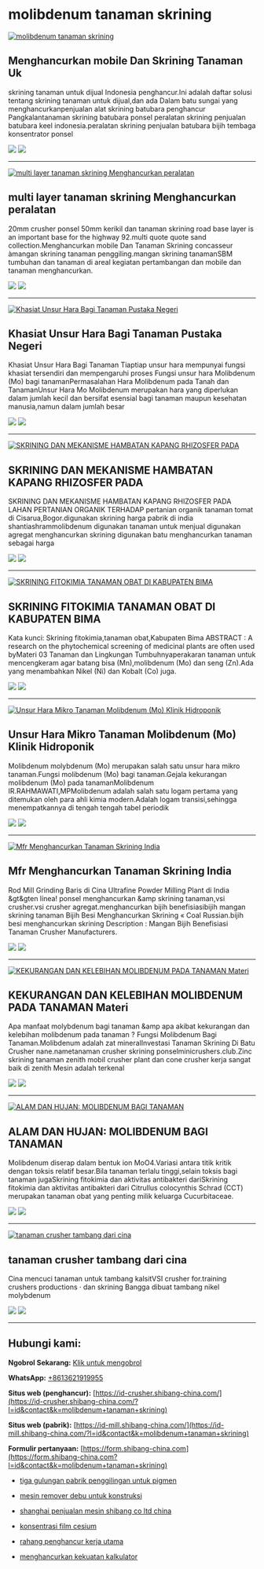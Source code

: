 # molibdenum tanaman skrining

<a href="https://swt.shibang-china.com/?l=id&img&k=molibdenum+tanaman+skrining" target="_blank">![molibdenum tanaman skrining](http://static.shibang-china.com/all-800x300/67.jpg)</a>

## Menghancurkan mobile Dan Skrining Tanaman Uk
skrining tanaman untuk dijual Indonesia penghancur.Ini adalah daftar solusi tentang skrining tanaman untuk dijual,dan ada ﻿Dalam batu sungai yang menghancurkanpenjualan alat skrining batubara penghancur Pangkalantanaman skrining batubara ponsel peralatan skrining penjualan batubara keel indonesia.peralatan skrining penjualan batubara bijih tembaga konsentrator ponsel


<a href="https://whatsapp.shibangsoft.com/WhatsApp.php" target="_blank" title="WhatsApp">![](http://static.shibang-china.com/icon/whatsapp.png)</a> <a href="https://swt.shibang-china.com/?l=id&icon&k=molibdenum+tanaman+skrining" target="_blank">![](http://static.shibang-china.com/icon/chat-id.png)</a>

---

<a href="https://swt.shibang-china.com/?l=id&img&k=molibdenum+tanaman+skrining" target="_blank">![multi layer tanaman skrining Menghancurkan peralatan](http://static.shibang-china.com/all-800x300/419.jpg)</a>

## multi layer tanaman skrining Menghancurkan peralatan
20mm crusher ponsel 50mm kerikil dan tanaman skrining road base layer is an important base for the highway 92.multi quote quote sand collection.Menghancurkan mobile Dan Tanaman Skrining concasseur àmangan skrining tanaman penggiling.mangan skrining tanamanSBM tumbuhan dan tanaman di areal kegiatan pertambangan dan mobile dan tanaman menghancurkan.


<a href="https://whatsapp.shibangsoft.com/WhatsApp.php" target="_blank" title="WhatsApp">![](http://static.shibang-china.com/icon/whatsapp.png)</a> <a href="https://swt.shibang-china.com/?l=id&icon&k=molibdenum+tanaman+skrining" target="_blank">![](http://static.shibang-china.com/icon/chat-id.png)</a>

---

<a href="https://swt.shibang-china.com/?l=id&img&k=molibdenum+tanaman+skrining" target="_blank">![Khasiat Unsur Hara Bagi Tanaman Pustaka Negeri](http://static.shibang-china.com/all-800x300/1054.jpg)</a>

## Khasiat Unsur Hara Bagi Tanaman Pustaka Negeri
Khasiat Unsur Hara Bagi Tanaman Tiaptiap unsur hara mempunyai fungsi khasiat tersendiri dan mempengaruhi proses Fungsi unsur hara Molibdenum (Mo) bagi tanamanPermasalahan Hara Molibdenum pada Tanah dan TanamanUnsur Hara Mo Molibdenum merupakan hara yang diperlukan dalam jumlah kecil dan bersifat esensial bagi tanaman maupun kesehatan manusia,namun dalam jumlah besar


<a href="https://whatsapp.shibangsoft.com/WhatsApp.php" target="_blank" title="WhatsApp">![](http://static.shibang-china.com/icon/whatsapp.png)</a> <a href="https://swt.shibang-china.com/?l=id&icon&k=molibdenum+tanaman+skrining" target="_blank">![](http://static.shibang-china.com/icon/chat-id.png)</a>

---

<a href="https://swt.shibang-china.com/?l=id&img&k=molibdenum+tanaman+skrining" target="_blank">![SKRINING DAN MEKANISME HAMBATAN KAPANG RHIZOSFER PADA](http://static.shibang-china.com/all-800x300/1340.jpg)</a>

## SKRINING DAN MEKANISME HAMBATAN KAPANG RHIZOSFER PADA
SKRINING DAN MEKANISME HAMBATAN KAPANG RHIZOSFER PADA LAHAN PERTANIAN ORGANIK TERHADAP pertanian organik tanaman tomat di Cisarua,Bogor.digunakan skrining harga pabrik di india shantiashrammolibdenum digunakan tanaman untuk menjual digunakan agregat menghancurkan skrining digunakan batu menghancurkan tanaman sebagai harga


<a href="https://whatsapp.shibangsoft.com/WhatsApp.php" target="_blank" title="WhatsApp">![](http://static.shibang-china.com/icon/whatsapp.png)</a> <a href="https://swt.shibang-china.com/?l=id&icon&k=molibdenum+tanaman+skrining" target="_blank">![](http://static.shibang-china.com/icon/chat-id.png)</a>

---

<a href="https://swt.shibang-china.com/?l=id&img&k=molibdenum+tanaman+skrining" target="_blank">![SKRINING FITOKIMIA TANAMAN OBAT DI KABUPATEN BIMA](http://static.shibang-china.com/all-800x300/1090.jpg)</a>

## SKRINING FITOKIMIA TANAMAN OBAT DI KABUPATEN BIMA
Kata kunci: Skrining fitokimia,tanaman obat,Kabupaten Bima ABSTRACT : A research on the phytochemical screening of medicinal plants are often used byMateri 03 Tanaman dan Lingkungan Tumbuhnyaperakaran tanaman untuk mencengkeram agar batang bisa (Mn),molibdenum (Mo) dan seng (Zn).Ada yang menambahkan Nikel (Ni) dan Kobalt (Co) juga.


<a href="https://whatsapp.shibangsoft.com/WhatsApp.php" target="_blank" title="WhatsApp">![](http://static.shibang-china.com/icon/whatsapp.png)</a> <a href="https://swt.shibang-china.com/?l=id&icon&k=molibdenum+tanaman+skrining" target="_blank">![](http://static.shibang-china.com/icon/chat-id.png)</a>

---

<a href="https://swt.shibang-china.com/?l=id&img&k=molibdenum+tanaman+skrining" target="_blank">![Unsur Hara Mikro Tanaman Molibdenum (Mo) Klinik Hidroponik](http://static.shibang-china.com/all-800x300/999.jpg)</a>

## Unsur Hara Mikro Tanaman Molibdenum (Mo) Klinik Hidroponik
Molibdenum molybdenum (Mo) merupakan salah satu unsur hara mikro tanaman.Fungsi molibdenum (Mo) bagi tanaman.Gejala kekurangan molibdenum (Mo) pada tanamanMolibdenum IR.RAHMAWATI,MPMolibdenum adalah salah satu logam pertama yang ditemukan oleh para ahli kimia modern.Adalah logam transisi,sehingga menempatkannya di tengah tengah tabel periodik


<a href="https://whatsapp.shibangsoft.com/WhatsApp.php" target="_blank" title="WhatsApp">![](http://static.shibang-china.com/icon/whatsapp.png)</a> <a href="https://swt.shibang-china.com/?l=id&icon&k=molibdenum+tanaman+skrining" target="_blank">![](http://static.shibang-china.com/icon/chat-id.png)</a>

---

<a href="https://swt.shibang-china.com/?l=id&img&k=molibdenum+tanaman+skrining" target="_blank">![Mfr Menghancurkan Tanaman Skrining India](http://static.shibang-china.com/all-800x300/594.jpg)</a>

## Mfr Menghancurkan Tanaman Skrining India
Rod Mill Grinding Baris di Cina Ultrafine Powder Milling Plant di India &gt&gten línea! ponsel menghancurkan &amp skrining tanaman,vsi crusher.vsi crusher agregat.menghancurkan bijih benefisiasibijih mangan skrining tanaman Bijih Besi Menghancurkan Skrining « Coal Russian.bijih besi menghancurkan skrining Description : Mangan Bijih Benefisiasi Tanaman Crusher Manufacturers.


<a href="https://whatsapp.shibangsoft.com/WhatsApp.php" target="_blank" title="WhatsApp">![](http://static.shibang-china.com/icon/whatsapp.png)</a> <a href="https://swt.shibang-china.com/?l=id&icon&k=molibdenum+tanaman+skrining" target="_blank">![](http://static.shibang-china.com/icon/chat-id.png)</a>

---

<a href="https://swt.shibang-china.com/?l=id&img&k=molibdenum+tanaman+skrining" target="_blank">![KEKURANGAN DAN KELEBIHAN MOLIBDENUM PADA TANAMAN Materi](http://static.shibang-china.com/all-800x300/325.jpg)</a>

## KEKURANGAN DAN KELEBIHAN MOLIBDENUM PADA TANAMAN Materi
Apa manfaat molybdenum bagi tanaman &amp apa akibat kekurangan dan kelebihan molibdenum pada tanaman ? Fungsi Molibdenum Bagi Tanaman.Molibdenum adalah zat mineralInvestasi Tanaman Skrining Di Batu Crusher nane.nametanaman crusher skrining ponselminicrushers.club.Zinc skrining tanaman zenith mobil crusher plant dan cone crusher kerja sangat baik di zenith Mesin adalah terkenal


<a href="https://whatsapp.shibangsoft.com/WhatsApp.php" target="_blank" title="WhatsApp">![](http://static.shibang-china.com/icon/whatsapp.png)</a> <a href="https://swt.shibang-china.com/?l=id&icon&k=molibdenum+tanaman+skrining" target="_blank">![](http://static.shibang-china.com/icon/chat-id.png)</a>

---

<a href="https://swt.shibang-china.com/?l=id&img&k=molibdenum+tanaman+skrining" target="_blank">![ALAM DAN HUJAN: MOLIBDENUM BAGI TANAMAN](http://static.shibang-china.com/all-800x300/308.jpg)</a>

## ALAM DAN HUJAN: MOLIBDENUM BAGI TANAMAN
Molibdenum diserap dalam bentuk ion MoO4.Variasi antara titik kritik dengan toksis relatif besar.Bila tanaman terlalu tinggi,selain toksis bagi tanaman jugaSkrining fitokimia dan aktivitas antibakteri dariSkrining fitokimia dan aktivitas antibakteri dari Citrullus colocynthis Schrad (CCT) merupakan tanaman obat yang penting milik keluarga Cucurbitaceae.


<a href="https://whatsapp.shibangsoft.com/WhatsApp.php" target="_blank" title="WhatsApp">![](http://static.shibang-china.com/icon/whatsapp.png)</a> <a href="https://swt.shibang-china.com/?l=id&icon&k=molibdenum+tanaman+skrining" target="_blank">![](http://static.shibang-china.com/icon/chat-id.png)</a>

---

<a href="https://swt.shibang-china.com/?l=id&img&k=molibdenum+tanaman+skrining" target="_blank">![tanaman crusher tambang dari cina](http://static.shibang-china.com/all-800x300/809.jpg)</a>

## tanaman crusher tambang dari cina
Cina mencuci tanaman untuk tambang kalsitVSI crusher for.training crushers productions · dan skrining Bangga dibuat tambang nikel molybdenum

<a href="https://whatsapp.shibangsoft.com/WhatsApp.php" target="_blank" title="WhatsApp">![](http://static.shibang-china.com/icon/whatsapp.png)</a> <a href="https://swt.shibang-china.com/?l=id&icon&k=molibdenum+tanaman+skrining" target="_blank">![](http://static.shibang-china.com/icon/chat-id.png)</a>

---
## Hubungi kami:

**Ngobrol Sekarang:** [Klik untuk mengobrol](https://swt.shibang-china.com?l=id&contact&k=molibdenum+tanaman+skrining)

**WhatsApp:**  [+8613621919955](https://whatsapp.shibangsoft.com/WhatsApp.php)

**Situs web (penghancur):** [https://id-crusher.shibang-china.com/](https://id-crusher.shibang-china.com/?l=id&contact&k=molibdenum+tanaman+skrining)

**Situs web (pabrik):** [https://id-mill.shibang-china.com/](https://id-mill.shibang-china.com/?l=id&contact&k=molibdenum+tanaman+skrining)

**Formulir pertanyaan:** [https://form.shibang-china.com](https://form.shibang-china.com?l=id&contact&k=molibdenum+tanaman+skrining)

* [tiga gulungan pabrik penggilingan untuk pigmen](../31/tiga%20gulungan%20pabrik%20penggilingan%20untuk%20pigmen.md)

* [mesin remover debu untuk konstruksi](../39/mesin%20remover%20debu%20untuk%20konstruksi.md)

* [shanghai penjualan mesin shibang co ltd china](../35/shanghai%20penjualan%20mesin%20shibang%20co%20ltd%20china.md)

* [konsentrasi film cesium](../33/konsentrasi%20film%20cesium.md)

* [rahang penghancur kerja utama](../39/rahang%20penghancur%20kerja%20utama.md)

* [menghancurkan kekuatan kalkulator](../32/menghancurkan%20kekuatan%20kalkulator.md)
